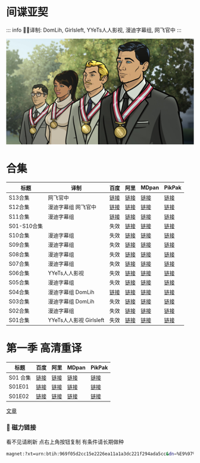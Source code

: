 # 间谍亚契

::: info
✍🏻译制: DomLih, Girlsleft, YYeTs人人影视, 漫迪字幕组, 网飞官中
:::

![Archer-Season-12-Premiere-Medal-Ceremony.jpeg](Archer-Season-12-Premiere-Medal-Ceremony.jpeg)

# 合集

| 标题 | 译制 | 百度 | 阿里 | MDpan | PikPak |
| --- | --- | --- | --- | --- | --- |
| S13合集 | 网飞官中 |[链接](https://pan.baidu.com/s/182s-bAXZEtH35CwrYw8LpQ?pwd=s8sq) |[链接](https://www.aliyundrive.com/s/2iwqcH5UVW2) |[链接](https://pan.mdsub.top/zh-CN/%E9%97%B4%E8%B0%8D%E4%BA%9A%E5%A5%91/) |[链接](https://mypikpak.com/s/VNmWORQrPp2tU0AMeCpmtjT8o1) |
| S12合集 | 漫迪字幕组 网飞官中 |[链接](https://pan.baidu.com/s/1TmN-Pi2IstKAQ3jjHXHWlA?pwd=9ryf) |[链接](https://www.aliyundrive.com/s/2iwqcH5UVW2) |[链接](https://pan.mdsub.top/zh-CN/%E9%97%B4%E8%B0%8D%E4%BA%9A%E5%A5%91/) |[链接](https://mypikpak.com/s/VNmWORQrPp2tU0AMeCpmtjT8o1) |
| S11合集 | 漫迪字幕组 |[链接](https://pan.baidu.com/s/10kfz9SUeA4CiSwjASlPXuQ?pwd=gs5h) |[链接](https://www.aliyundrive.com/s/2iwqcH5UVW2) |[链接](https://pan.mdsub.top/zh-CN/%E9%97%B4%E8%B0%8D%E4%BA%9A%E5%A5%91/) |[链接](https://mypikpak.com/s/VNmWORQrPp2tU0AMeCpmtjT8o1) |
| S01-S10合集 |  | 失效 |[链接](https://www.aliyundrive.com/s/2iwqcH5UVW2) |[链接](https://pan.mdsub.top/zh-CN/%E9%97%B4%E8%B0%8D%E4%BA%9A%E5%A5%91/) |[链接](https://mypikpak.com/s/VNmWORQrPp2tU0AMeCpmtjT8o1) |
| S10合集 | 漫迪字幕组 | 失效 |[链接](https://www.aliyundrive.com/s/2iwqcH5UVW2) |[链接](https://pan.mdsub.top/zh-CN/%E9%97%B4%E8%B0%8D%E4%BA%9A%E5%A5%91/) |[链接](https://mypikpak.com/s/VNmWORQrPp2tU0AMeCpmtjT8o1) |
| S09合集 | 漫迪字幕组 | 失效 |[链接](https://www.aliyundrive.com/s/2iwqcH5UVW2) |[链接](https://pan.mdsub.top/zh-CN/%E9%97%B4%E8%B0%8D%E4%BA%9A%E5%A5%91/) |[链接](https://mypikpak.com/s/VNmWORQrPp2tU0AMeCpmtjT8o1) |
| S08合集 | 漫迪字幕组 | 失效 |[链接](https://www.aliyundrive.com/s/2iwqcH5UVW2) |[链接](https://pan.mdsub.top/zh-CN/%E9%97%B4%E8%B0%8D%E4%BA%9A%E5%A5%91/) |[链接](https://mypikpak.com/s/VNmWORQrPp2tU0AMeCpmtjT8o1) |
| S07合集 | 漫迪字幕组 | 失效 |[链接](https://www.aliyundrive.com/s/2iwqcH5UVW2) |[链接](https://pan.mdsub.top/zh-CN/%E9%97%B4%E8%B0%8D%E4%BA%9A%E5%A5%91/) |[链接](https://mypikpak.com/s/VNmWORQrPp2tU0AMeCpmtjT8o1) |
| S06合集 | YYeTs人人影视 | 失效 |[链接](https://www.aliyundrive.com/s/2iwqcH5UVW2) |[链接](https://pan.mdsub.top/zh-CN/%E9%97%B4%E8%B0%8D%E4%BA%9A%E5%A5%91/) |[链接](https://mypikpak.com/s/VNmWORQrPp2tU0AMeCpmtjT8o1) |
| S05合集 | 漫迪字幕组 | 失效 |[链接](https://www.aliyundrive.com/s/2iwqcH5UVW2) |[链接](https://pan.mdsub.top/zh-CN/%E9%97%B4%E8%B0%8D%E4%BA%9A%E5%A5%91/) |[链接](https://mypikpak.com/s/VNmWORQrPp2tU0AMeCpmtjT8o1) |
| S04合集 | 漫迪字幕组 DomLih |[链接](https://pan.baidu.com/s/1-Ybr1NlpLqxgjPEXybdDdQ?pwd=33nm) |[链接](https://www.aliyundrive.com/s/2iwqcH5UVW2) |[链接](https://pan.mdsub.top/zh-CN/%E9%97%B4%E8%B0%8D%E4%BA%9A%E5%A5%91/) |[链接](https://mypikpak.com/s/VNmWORQrPp2tU0AMeCpmtjT8o1) |
| S03合集 | 漫迪字幕组 DomLih | 失效 |[链接](https://www.aliyundrive.com/s/2iwqcH5UVW2) |[链接](https://pan.mdsub.top/zh-CN/%E9%97%B4%E8%B0%8D%E4%BA%9A%E5%A5%91/) |[链接](https://mypikpak.com/s/VNmWORQrPp2tU0AMeCpmtjT8o1) |
| S02合集 | 漫迪字幕组 | 失效 |[链接](https://www.aliyundrive.com/s/2iwqcH5UVW2) |[链接](https://pan.mdsub.top/zh-CN/%E9%97%B4%E8%B0%8D%E4%BA%9A%E5%A5%91/) |[链接](https://mypikpak.com/s/VNmWORQrPp2tU0AMeCpmtjT8o1) |
| S01合集 | YYeTs人人影视 Girlsleft | 失效 |[链接](https://www.aliyundrive.com/s/2iwqcH5UVW2) |[链接](https://pan.mdsub.top/zh-CN/%E9%97%B4%E8%B0%8D%E4%BA%9A%E5%A5%91/) |[链接](https://mypikpak.com/s/VNmWORQrPp2tU0AMeCpmtjT8o1) |

# 第一季 高清重译

| 标题 | 百度 | 阿里 | MDpan | PikPak |
| --- | --- | --- | --- | --- |
| S01 合集 |[链接](https://pan.baidu.com/s/1JAq54wtHlG8cxanfFydb_A?pwd=aym3) |[链接](https://www.aliyundrive.com/s/NAE5eqNvDYh) |[链接](https://pan.mdsub.top/zh-CN/%E9%97%B4%E8%B0%8D%E4%BA%9A%E5%A5%91/) |[链接](https://mypikpak.com/s/VNmWORQrPp2tU0AMeCpmtjT8o1) |
| S01E01 |[链接](https://pan.baidu.com/s/1JAq54wtHlG8cxanfFydb_A?pwd=aym3) |[链接](https://www.aliyundrive.com/s/Ce23VevTSKZ) |[链接](https://pan.mdsub.top/zh-CN/%E9%97%B4%E8%B0%8D%E4%BA%9A%E5%A5%91/) |[链接](https://mypikpak.com/s/VNmWORQrPp2tU0AMeCpmtjT8o1) |
| S01E02 |[链接](https://pan.baidu.com/s/1JAq54wtHlG8cxanfFydb_A?pwd=aym3) |[链接](https://www.aliyundrive.com/s/wYYV5yHkeUT) |[链接](https://pan.mdsub.top/zh-CN/%E9%97%B4%E8%B0%8D%E4%BA%9A%E5%A5%91/) |[链接](https://mypikpak.com/s/VNmWORQrPp2tU0AMeCpmtjT8o1) |

[文章](%E6%96%87%E7%AB%A0%2052f55561e2a34d5a950a609ac68dc38a.csv)

### 🧲 磁力链接

看不见请刷新 点右上角按钮复制 有条件请长期做种

```bash
magnet:?xt=urn:btih:969f05d2cc15e2226ea11a1a3dc221f294ada5cc&dn=%E9%97%B4%E8%B0%8D%E4%BA%9A%E5%A5%91.Archer.S01-S13.%E5%8F%8C%E8%AF%AD%E5%AD%97%E5%B9%95&tr=http%3A%2F%2F1337.abcvg.info%3A80%2Fannounce&tr=https%3A%2F%2F1337.abcvg.info%3A443%2Fannounce&tr=http%3A%2F%2Fbt.okmp3.ru%3A2710%2Fannounce&tr=http%3A%2F%2Fbvarf.tracker.sh%3A2086%2Fannounce&tr=http%3A%2F%2Fnyaa.tracker.wf%3A7777%2Fannounce&tr=http%3A%2F%2Fopen.acgnxtracker.com%3A80%2Fannounce&tr=http%3A%2F%2Fshare.camoe.cn%3A8080%2Fannounce&tr=http%3A%2F%2Ft.nyaatracker.com%3A80%2Fannounce&tr=http%3A%2F%2Ftorrentsmd.com%3A8080%2Fannounce&tr=http%3A%2F%2Ftracker.bt4g.com%3A2095%2Fannounce&tr=http%3A%2F%2Ftracker.electro-torrent.pl%3A80%2Fannounce&tr=http%3A%2F%2Ftracker.files.fm%3A6969%2Fannounce&tr=http%3A%2F%2Ftracker.gbitt.info%3A80%2Fannounce&tr=https%3A%2F%2Ftracker.gbitt.info%3A443%2Fannounce&tr=http%3A%2F%2Ftracker.ipv6tracker.org%3A80%2Fannounce&tr=http%3A%2F%2Ftracker.ipv6tracker.ru%3A80%2Fannounce&tr=http%3A%2F%2Ftracker.nartlof.com.br%3A6969%2Fannounce&tr=http%3A%2F%2Ftracker.renfei.net%3A8080%2Fannounce&tr=http%3A%2F%2Ftracker.tfile.co%3A80%2Fannounce&tr=http%3A%2F%2Fv6-tracker.0g.cx%3A6969%2Fannounce&tr=http%3A%2F%2Fwww.all4nothin.net%3A80%2Fannounce.php&tr=http%3A%2F%2Fwww.wareztorrent.com%3A80%2Fannounce&tr=https%3A%2F%2Ft1.hloli.org%3A443%2Fannounce&tr=https%3A%2F%2Ftr.burnabyhighstar.com%3A443%2Fannounce&tr=https%3A%2F%2Ftracker.kuroy.me%3A443%2Fannounce&tr=https%3A%2F%2Ftracker.lilithraws.cf%3A443%2Fannounce&tr=https%3A%2F%2Ftracker.lilithraws.org%3A443%2Fannounce&tr=https%3A%2F%2Ftracker.loligirl.cn%3A443%2Fannounce&tr=https%3A%2F%2Ftracker.tamersunion.org%3A443%2Fannounce&tr=https%3A%2F%2Ftracker.yemekyedim.com%3A443%2Fannounce&tr=https%3A%2F%2Ftracker1.520.jp%3A443%2Fannounce&tr=https%3A%2F%2Ftrackers.mlsub.net%3A443%2Fannounce&tr=https%3A%2F%2Fwww.peckservers.com%3A9443%2Fannounce&tr=udp%3A%2F%2Fapi.alarmasqueretaro.com%3A3074%2Fannounce&tr=udp%3A%2F%2Fd40969.acod.regrucolo.ru%3A6969%2Fannounce&tr=udp%3A%2F%2Fec2-18-191-163-220.us-east-2.compute.amazonaws.com%3A6969%2Fannounce&tr=udp%3A%2F%2Fepider.me%3A6969%2Fannounce&tr=udp%3A%2F%2Fexodus.desync.com%3A6969%2Fannounce&tr=udp%3A%2F%2Fipv6.fuuuuuck.com%3A6969%2Fannounce&tr=udp%3A%2F%2Fisk.richardsw.club%3A6969%2Fannounce&tr=udp%3A%2F%2Fmoonburrow.club%3A6969%2Fannounce&tr=udp%3A%2F%2Fmovies.zsw.ca%3A6969%2Fannounce&tr=udp%3A%2F%2Fns1.monolithindustries.com%3A6969%2Fannounce&tr=udp%3A%2F%2Fodd-hd.fr%3A6969%2Fannounce&tr=udp%3A%2F%2Foh.fuuuuuck.com%3A6969%2Fannounce&tr=udp%3A%2F%2Fopen.demonii.com%3A1337%2Fannounce&tr=udp%3A%2F%2Fopen.free-tracker.ga%3A6969%2Fannounce&tr=udp%3A%2F%2Fopen.stealth.si%3A80%2Fannounce&tr=udp%3A%2F%2Fopen.tracker.ink%3A6969%2Fannounce&tr=udp%3A%2F%2Fopen.u-p.pw%3A6969%2Fannounce&tr=udp%3A%2F%2Fopentor.org%3A2710%2Fannounce&tr=udp%3A%2F%2Fopentracker.io%3A6969%2Fannounce&tr=udp%3A%2F%2Fp4p.arenabg.com%3A1337%2Fannounce&tr=udp%3A%2F%2Fretracker.lanta.me%3A2710%2Fannounce&tr=udp%3A%2F%2Fretracker01-msk-virt.corbina.net%3A80%2Fannounce&tr=udp%3A%2F%2Fsabross.xyz%3A6969%2Fannounce&tr=udp%3A%2F%2Fthetracker.org%3A80%2Fannounce&tr=udp%3A%2F%2Fthouvenin.cloud%3A6969%2Fannounce&tr=udp%3A%2F%2Ftk1.trackerservers.com%3A8080%2Fannounce&tr=udp%3A%2F%2Ftracker-udp.gbitt.info%3A80%2Fannounce&tr=udp%3A%2F%2Ftracker.0x7c0.com%3A6969%2Fannounce&tr=udp%3A%2F%2Ftracker.cyberia.is%3A6969%2Fannounce&tr=udp%3A%2F%2Ftracker.dler.com%3A6969%2Fannounce&tr=udp%3A%2F%2Ftracker.doko.moe%3A6969%2Fannounce&tr=udp%3A%2F%2Ftracker.edkj.club%3A6969%2Fannounce&tr=udp%3A%2F%2Ftracker.fnix.net%3A6969%2Fannounce&tr=udp%3A%2F%2Ftracker.mirrorbay.org%3A6969%2Fannounce&tr=udp%3A%2F%2Ftracker.openbittorrent.com%3A6969%2Fannounce&tr=udp%3A%2F%2Ftracker.opentrackr.org%3A1337%2Fannounce&tr=udp%3A%2F%2Ftracker.skynetcloud.site%3A6969%2Fannounce&tr=udp%3A%2F%2Ftracker.skyts.net%3A6969%2Fannounce&tr=udp%3A%2F%2Ftracker.srv00.com%3A6969%2Fannounce&tr=udp%3A%2F%2Ftracker.t-rb.org%3A6969%2Fannounce&tr=udp%3A%2F%2Ftracker.theoks.net%3A6969%2Fannounce&tr=udp%3A%2F%2Ftracker.therarbg.com%3A6969%2Fannounce&tr=udp%3A%2F%2Ftracker.torrent.eu.org%3A451%2Fannounce&tr=udp%3A%2F%2Ftracker.torrust-demo.com%3A6969%2Fannounce&tr=udp%3A%2F%2Ftracker.tryhackx.org%3A6969%2Fannounce&tr=udp%3A%2F%2Ftracker1.bt.moack.co.kr%3A80%2Fannounce&tr=udp%3A%2F%2Ftracker2.dler.com%3A80%2Fannounce&tr=udp%3A%2F%2Ftracker3.itzmx.com%3A6961%2Fannounce&tr=udp%3A%2F%2Fttk2.nbaonlineservice.com%3A6969%2Fannounce&tr=udp%3A%2F%2Fu4.trakx.crim.ist%3A1337%2Fannounce&tr=udp%3A%2F%2Fu6.trakx.crim.ist%3A1337%2Fannounce&tr=udp%3A%2F%2Fuploads.gamecoast.net%3A6969%2Fannounce&tr=udp%3A%2F%2Fwepzone.net%3A6969%2Fannounce&tr=udp%3A%2F%2Fwww.torrent.eu.org%3A451%2Fannounce&tr=udp%3A%2F%2Fy.paranoid.agency%3A6969%2Fannounce&tr=udp%3A%2F%2Fyahor.of.by%3A6969%2Fannounce
```